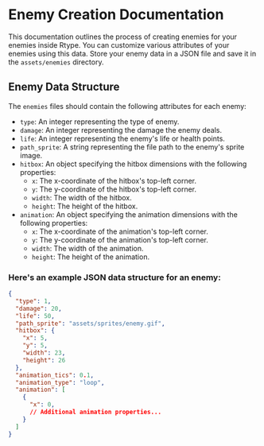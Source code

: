 # Enemy Creation Documentation

This documentation outlines the process of creating enemies for your enemies inside Rtype. You can customize various attributes of your enemies using this data.
Store your enemy data in a JSON file and save it in the `assets/enemies` directory.

## Enemy Data Structure

The `enemies` files should contain the following attributes for each enemy:

- `type`: An integer representing the type of enemy.
- `damage`: An integer representing the damage the enemy deals.
- `life`: An integer representing the enemy's life or health points.
- `path_sprite`: A string representing the file path to the enemy's sprite image.
- `hitbox`: An object specifying the hitbox dimensions with the following properties:
  - `x`: The x-coordinate of the hitbox's top-left corner.
  - `y`: The y-coordinate of the hitbox's top-left corner.
  - `width`: The width of the hitbox.
  - `height`: The height of the hitbox.
- `animation`: An object specifying the animation dimensions with the following properties:
  - `x`: The x-coordinate of the animation's top-left corner.
  - `y`: The y-coordinate of the animation's top-left corner.
  - `width`: The width of the animation.
  - `height`: The height of the animation.

### Here's an example JSON data structure for an enemy:

```json
{
  "type": 1,
  "damage": 20,
  "life": 50,
  "path_sprite": "assets/sprites/enemy.gif",
  "hitbox": {
    "x": 5,
    "y": 5,
    "width": 23,
    "height": 26
  },
  "animation_tics": 0.1,
  "animation_type": "loop",
  "animation": [
    {
      "x": 0,
      // Additional animation properties...
    }
  ]
}
```